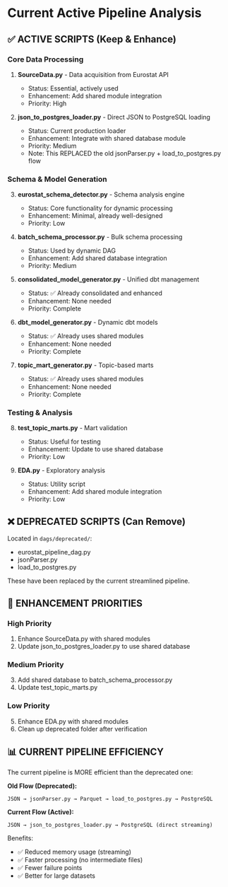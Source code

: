# Current Active Pipeline Analysis

## ✅ ACTIVE SCRIPTS (Keep & Enhance)

### Core Data Processing
1. **SourceData.py** - Data acquisition from Eurostat API
   - Status: Essential, actively used
   - Enhancement: Add shared module integration
   - Priority: High

2. **json_to_postgres_loader.py** - Direct JSON to PostgreSQL loading
   - Status: Current production loader
   - Enhancement: Integrate with shared database module
   - Priority: Medium
   - Note: This REPLACED the old jsonParser.py + load_to_postgres.py flow

### Schema & Model Generation
3. **eurostat_schema_detector.py** - Schema analysis engine
   - Status: Core functionality for dynamic processing
   - Enhancement: Minimal, already well-designed
   - Priority: Low

4. **batch_schema_processor.py** - Bulk schema processing
   - Status: Used by dynamic DAG
   - Enhancement: Add shared database integration
   - Priority: Medium

5. **consolidated_model_generator.py** - Unified dbt management
   - Status: ✅ Already consolidated and enhanced
   - Enhancement: None needed
   - Priority: Complete

6. **dbt_model_generator.py** - Dynamic dbt models
   - Status: ✅ Already uses shared modules
   - Enhancement: None needed
   - Priority: Complete

7. **topic_mart_generator.py** - Topic-based marts
   - Status: ✅ Already uses shared modules
   - Enhancement: None needed
   - Priority: Complete

### Testing & Analysis
8. **test_topic_marts.py** - Mart validation
   - Status: Useful for testing
   - Enhancement: Update to use shared database
   - Priority: Low

9. **EDA.py** - Exploratory analysis
   - Status: Utility script
   - Enhancement: Add shared module integration
   - Priority: Low

## ❌ DEPRECATED SCRIPTS (Can Remove)

Located in `dags/deprecated/`:
- eurostat_pipeline_dag.py
- jsonParser.py  
- load_to_postgres.py

These have been replaced by the current streamlined pipeline.

## 🎯 ENHANCEMENT PRIORITIES

### High Priority
1. Enhance SourceData.py with shared modules
2. Update json_to_postgres_loader.py to use shared database

### Medium Priority  
3. Add shared database to batch_schema_processor.py
4. Update test_topic_marts.py

### Low Priority
5. Enhance EDA.py with shared modules
6. Clean up deprecated folder after verification

## 📊 CURRENT PIPELINE EFFICIENCY

The current pipeline is MORE efficient than the deprecated one:

**Old Flow (Deprecated):**
```
JSON → jsonParser.py → Parquet → load_to_postgres.py → PostgreSQL
```

**Current Flow (Active):**
```
JSON → json_to_postgres_loader.py → PostgreSQL (direct streaming)
```

Benefits:
- ✅ Reduced memory usage (streaming)
- ✅ Faster processing (no intermediate files)
- ✅ Fewer failure points
- ✅ Better for large datasets 